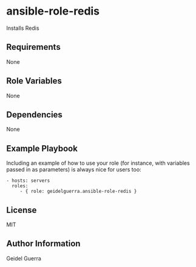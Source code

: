 ansible-role-redis
=========

Installs Redis

Requirements
------------

None

Role Variables
--------------

None

Dependencies
------------

None

Example Playbook
----------------

Including an example of how to use your role (for instance, with variables passed in as parameters) is always nice for users too:

    - hosts: servers
      roles:
         - { role: geidelguerra.ansible-role-redis }

License
-------

MIT

Author Information
------------------

Geidel Guerra